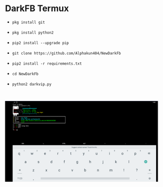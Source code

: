 # DarkFB Termux

<ul>
<li><code>pkg install git</code></li>
<br />
<li><code>pkg install python2</code></li>
<br />
<li><code>pip2 install --upgrade pip</code></li>
<br />
<li><code>git clone https://github.com/Alphakun404/NewDarkFb</code></li>
<br />
<li><code>pip2 install -r requirements.txt</code></li>
<br />
<li><code>cd NewDarkFb</code></li>
<br />
<li><code>python2 darkvip.py</code></li>
</ul>
<br />
<br />
<img src="https://raw.githubusercontent.com/Alphakun404/NewDarkFb/master/Screenshot_6.png" />
